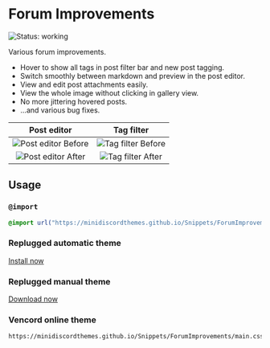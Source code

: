 [newpost-1]: https://minidiscordthemes.github.io/Snippets/ForumImprovements/newpost-before.avif
[newpost-2]: https://minidiscordthemes.github.io/Snippets/ForumImprovements/newpost-after.avif
[tagfilter-1]: https://minidiscordthemes.github.io/Snippets/ForumImprovements/tagfilter-before.avif
[tagfilter-2]: https://minidiscordthemes.github.io/Snippets/ForumImprovements/tagfilter-after.avif

# Forum Improvements
![Status: working](https://img.shields.io/badge/status-working-green?style=flat-square)

Various forum improvements.
- Hover to show all tags in post filter bar and new post tagging.
- Switch smoothly between markdown and preview in the post editor.
- View and edit post attachments easily.
- View the whole image without clicking in gallery view.
- No more jittering hovered posts.
- ...and various bug fixes.

|           Post editor            |            Tag filter             |
| :------------------------------: | :-------------------------------: |
| ![Post editor][newpost-1] Before | ![Tag filter][tagfilter-1] Before |
| ![Post editor][newpost-2] After  | ![Tag filter][tagfilter-2]  After |

## Usage
### `@import`
```css
@import url("https://minidiscordthemes.github.io/Snippets/ForumImprovements/main.css");
```
### Replugged automatic theme
[Install now](https://replugged.dev/install?identifier=net.saltssaumure.ForumImprovements)
### Replugged manual theme
[Download now](https://github.com/MiniDiscordThemes/Snippets/releases/latest/download/net.saltssaumure.ForumImprovements.asar)
### Vencord online theme
```
https://minidiscordthemes.github.io/Snippets/ForumImprovements/main.css
```